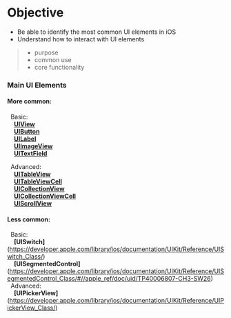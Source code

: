 # Objective
* Be able to identify the most common UI elements in iOS  
* Understand how to interact with UI elements

> * purpose
> * common use
> * core functionality

### Main UI Elements

#### More common: 
&nbsp;&nbsp;Basic:  
&nbsp;&nbsp;&nbsp;&nbsp;**[UIView](https://developer.apple.com/library/ios/documentation/UIKit/Reference/uiview_class/index.html)**  
&nbsp;&nbsp;&nbsp;&nbsp;**[UIButton](https://developer.apple.com/library/ios/documentation/UIKit/Reference/UIButton_Class/)**  
&nbsp;&nbsp;&nbsp;&nbsp;**[UILabel](https://developer.apple.com/library/prerelease/ios/documentation/UIKit/Reference/UILabel_Class/index.html)**  
&nbsp;&nbsp;&nbsp;&nbsp;**[UIImageView](https://developer.apple.com/library/ios/documentation/UIKit/Reference/UIImageView_Class/)**  
&nbsp;&nbsp;&nbsp;&nbsp;**[UITextField](https://developer.apple.com/library/ios/documentation/UIKit/Reference/UITextField_Class/)**  

&nbsp;&nbsp;Advanced:  
&nbsp;&nbsp;&nbsp;&nbsp;**[UITableView](https://developer.apple.com/library/ios/documentation/UIKit/Reference/UITableView_Class/)**  
&nbsp;&nbsp;&nbsp;&nbsp;**[UITableViewCell](https://developer.apple.com/library/prerelease/ios/documentation/UIKit/Reference/UITableViewCell_Class/index.html)**   
&nbsp;&nbsp;&nbsp;&nbsp;**[UICollectionView](https://developer.apple.com/library/ios/documentation/UIKit/Reference/UICollectionView_class/)**  
&nbsp;&nbsp;&nbsp;&nbsp;**[UICollectionViewCell](https://developer.apple.com/library/ios/documentation/UIKit/Reference/UICollectionViewCell_class/)**  
&nbsp;&nbsp;&nbsp;&nbsp;**[UIScrollView](https://developer.apple.com/library/ios/documentation/UIKit/Reference/UIScrollView_Class/)**  

#### Less common:
&nbsp;&nbsp;Basic:  
&nbsp;&nbsp;&nbsp;&nbsp;**[UISwitch]**(https://developer.apple.com/library/ios/documentation/UIKit/Reference/UISwitch_Class/)  
&nbsp;&nbsp;&nbsp;&nbsp;**[UISegmentedControl]**(https://developer.apple.com/library/ios/documentation/UIKit/Reference/UISegmentedControl_Class/#//apple_ref/doc/uid/TP40006807-CH3-SW26)  
&nbsp;&nbsp;Advanced:  
&nbsp;&nbsp;&nbsp;&nbsp;**[UIPickerView]**(https://developer.apple.com/library/ios/documentation/UIKit/Reference/UIPickerView_Class/)  
